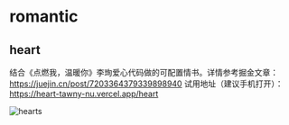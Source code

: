 # romantic

## heart

结合《点燃我，温暖你》李珣爱心代码做的可配置情书。详情参考掘金文章：https://juejin.cn/post/7203364379339898940
试用地址（建议手机打开）：https://heart-tawny-nu.vercel.app/heart

![hearts](https://user-images.githubusercontent.com/9554297/221738229-1eb074fe-b2c1-4c88-8c49-916fef877a92.gif)
